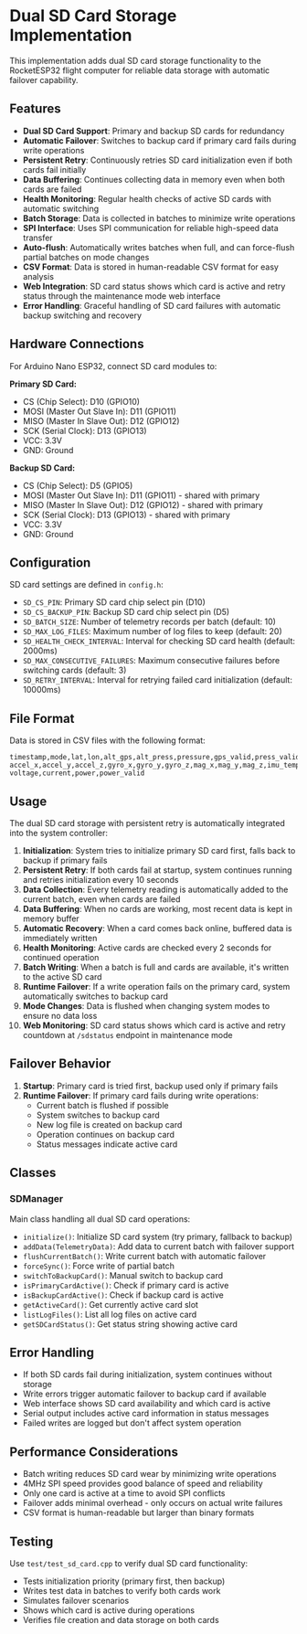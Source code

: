 # Dual SD Card Storage Implementation

This implementation adds dual SD card storage functionality to the RocketESP32 flight computer for reliable data storage with automatic failover capability.

## Features

- **Dual SD Card Support**: Primary and backup SD cards for redundancy
- **Automatic Failover**: Switches to backup card if primary card fails during write operations
- **Persistent Retry**: Continuously retries SD card initialization even if both cards fail initially
- **Data Buffering**: Continues collecting data in memory even when both cards are failed
- **Health Monitoring**: Regular health checks of active SD cards with automatic switching
- **Batch Storage**: Data is collected in batches to minimize write operations
- **SPI Interface**: Uses SPI communication for reliable high-speed data transfer
- **Auto-flush**: Automatically writes batches when full, and can force-flush partial batches on mode changes
- **CSV Format**: Data is stored in human-readable CSV format for easy analysis
- **Web Integration**: SD card status shows which card is active and retry status through the maintenance mode web interface
- **Error Handling**: Graceful handling of SD card failures with automatic backup switching and recovery

## Hardware Connections

For Arduino Nano ESP32, connect SD card modules to:

**Primary SD Card:**
- CS (Chip Select): D10 (GPIO10)
- MOSI (Master Out Slave In): D11 (GPIO11)  
- MISO (Master In Slave Out): D12 (GPIO12)
- SCK (Serial Clock): D13 (GPIO13)
- VCC: 3.3V
- GND: Ground

**Backup SD Card:**
- CS (Chip Select): D5 (GPIO5)
- MOSI (Master Out Slave In): D11 (GPIO11) - shared with primary
- MISO (Master In Slave Out): D12 (GPIO12) - shared with primary  
- SCK (Serial Clock): D13 (GPIO13) - shared with primary
- VCC: 3.3V
- GND: Ground

## Configuration

SD card settings are defined in `config.h`:
- `SD_CS_PIN`: Primary SD card chip select pin (D10)
- `SD_CS_BACKUP_PIN`: Backup SD card chip select pin (D5)
- `SD_BATCH_SIZE`: Number of telemetry records per batch (default: 10)
- `SD_MAX_LOG_FILES`: Maximum number of log files to keep (default: 20)
- `SD_HEALTH_CHECK_INTERVAL`: Interval for checking SD card health (default: 2000ms)
- `SD_MAX_CONSECUTIVE_FAILURES`: Maximum consecutive failures before switching cards (default: 3)
- `SD_RETRY_INTERVAL`: Interval for retrying failed card initialization (default: 10000ms)

## File Format

Data is stored in CSV files with the following format:
```
timestamp,mode,lat,lon,alt_gps,alt_press,pressure,gps_valid,press_valid,rssi,
accel_x,accel_y,accel_z,gyro_x,gyro_y,gyro_z,mag_x,mag_y,mag_z,imu_temp,imu_valid,
voltage,current,power,power_valid
```

## Usage

The dual SD card storage with persistent retry is automatically integrated into the system controller:

1. **Initialization**: System tries to initialize primary SD card first, falls back to backup if primary fails
2. **Persistent Retry**: If both cards fail at startup, system continues running and retries initialization every 10 seconds
3. **Data Collection**: Every telemetry reading is automatically added to the current batch, even when cards are failed
4. **Data Buffering**: When no cards are working, most recent data is kept in memory buffer 
5. **Automatic Recovery**: When a card comes back online, buffered data is immediately written
6. **Health Monitoring**: Active cards are checked every 2 seconds for continued operation
7. **Batch Writing**: When a batch is full and cards are available, it's written to the active SD card
8. **Runtime Failover**: If a write operation fails on the primary card, system automatically switches to backup card
9. **Mode Changes**: Data is flushed when changing system modes to ensure no data loss
10. **Web Monitoring**: SD card status shows which card is active and retry countdown at `/sdstatus` endpoint in maintenance mode

## Failover Behavior

1. **Startup**: Primary card is tried first, backup used only if primary fails
2. **Runtime Failover**: If primary card fails during write operations:
   - Current batch is flushed if possible
   - System switches to backup card
   - New log file is created on backup card
   - Operation continues on backup card
   - Status messages indicate active card

## Classes

### SDManager
Main class handling all dual SD card operations:
- `initialize()`: Initialize SD card system (try primary, fallback to backup)
- `addData(TelemetryData)`: Add data to current batch with failover support
- `flushCurrentBatch()`: Write current batch with automatic failover
- `forceSync()`: Force write of partial batch
- `switchToBackupCard()`: Manual switch to backup card
- `isPrimaryCardActive()`: Check if primary card is active
- `isBackupCardActive()`: Check if backup card is active
- `getActiveCard()`: Get currently active card slot
- `listLogFiles()`: List all log files on active card
- `getSDCardStatus()`: Get status string showing active card

## Error Handling

- If both SD cards fail during initialization, system continues without storage
- Write errors trigger automatic failover to backup card if available
- Web interface shows SD card availability and which card is active
- Serial output includes active card information in status messages
- Failed writes are logged but don't affect system operation

## Performance Considerations

- Batch writing reduces SD card wear by minimizing write operations
- 4MHz SPI speed provides good balance of speed and reliability  
- Only one card is active at a time to avoid SPI conflicts
- Failover adds minimal overhead - only occurs on actual write failures
- CSV format is human-readable but larger than binary formats

## Testing

Use `test/test_sd_card.cpp` to verify dual SD card functionality:
- Tests initialization priority (primary first, then backup)
- Writes test data in batches to verify both cards work
- Simulates failover scenarios
- Shows which card is active during operations
- Verifies file creation and data storage on both cards

